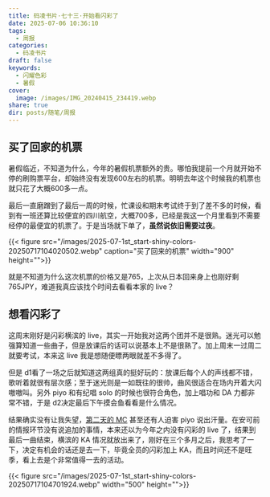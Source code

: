 ```yaml
---
title: 码凌书片·七十三·开始看闪彩了
date: 2025-07-06 10:36:10
tags:
  - 周报
categories:
  - 码凌书片
draft: false
keywords:
  - 闪耀色彩
  - 暑假
cover:
  image: /images/IMG_20240415_234419.webp
share: true
dir: posts/随笔/周报
---
```


## 买了回家的机票

暑假临近，不知道为什么，今年的暑假机票额外的贵。哪怕我提前一个月就开始不停的刷购票平台，却始终没有发现600左右的机票。明明去年这个时候我的机票也就只花了大概600多一点。

最后一直磨蹭到了最后一周的时候，忙课设和期末考试终于到了差不多的时候，看到有一班还算比较便宜的四川航空，大概700多，已经是我这一个月里看到不需要经停的最便宜的机票了。于是当场就下单了，**虽然说依旧需要过夜**。

{{< figure src="/images/2025-07-1st_start-shiny-colors-20250717104020502.webp" caption="买了回来的机票" width="900" height="">}}

就是不知道为什么这次机票的价格又是765，上次从日本回来身上也刚好剩765JPY，难道我真应该找个时间去看看本家的 live？

## 想看闪彩了

这周末刚好是闪彩横滨的 live，其实一开始我对这两个团并不是很熟。迷光可以勉强算知道一些曲子，但是放课后的话可以说基本上不是很熟了。加上周末一过周二就要考试，本来这 live 我是想随便瞟两眼就差不多得了。

但是 d1看了一场之后就知道这两组真的挺好玩的：放课后每个人的声线都不错，歌听着就很有层次感；至于迷光则是一如既往的很帅，曲风很适合在场内开着大闪嗷嗷叫。另外 piyo 和有纪唱 solo 的时候也很符合角色，加上唱功和 DA 力都非常不错，于是 d2决定最后下午摸会鱼看看是什么情况。

结果确实没有让我失望，[第二天的 MC](https://www.bilibili.com/video/BV1k732zmECa/) 甚至还有人迫害 piyo 说出汗量。在安可前的情报环节没有说追加的事情，本来还以为今年之内没有闪彩的 live 了，结果到最后一曲结束，横滨的 KA 情况就放出来了，刚好在三个多月之后，我思考了一下，决定有机会的话还是去一下，毕竟全员的闪彩加上 KA，而且时间还不是旺季，看上去是个非常值得一去的活动。

{{< figure src="/images/2025-07-1st_start-shiny-colors-20250717104701924.webp"  width="500" height="">}}